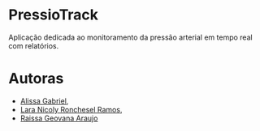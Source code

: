 # PressioTrack
Aplicação dedicada ao monitoramento da pressão arterial em tempo real com relatórios.

# Autoras 
- [Alissa Gabriel](https://github.com/AlissaGabriel),
- [Lara Nicoly Ronchesel Ramos](https://github.com/llnick),
- [Raissa Geovana Araujo](https://github.com/raissaaraujo1)

  
